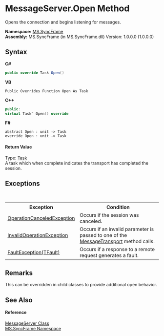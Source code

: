 # MessageServer.Open Method 
 

Opens the connection and begins listening for messages.

**Namespace:**&nbsp;<a href="de148c19-6fcd-6ea5-c13c-94525bd1dd5b">MS.SyncFrame</a><br />**Assembly:**&nbsp;MS.SyncFrame (in MS.SyncFrame.dll) Version: 1.0.0.0 (1.0.0.0)

## Syntax

**C#**<br />
``` C#
public override Task Open()
```

**VB**<br />
``` VB
Public Overrides Function Open As Task
```

**C++**<br />
``` C++
public:
virtual Task^ Open() override
```

**F#**<br />
``` F#
abstract Open : unit -> Task 
override Open : unit -> Task 
```


#### Return Value
Type: <a href="http://msdn2.microsoft.com/en-us/library/dd235678" target="_blank">Task</a><br />A task which when complete indicates the transport has completed the session.

## Exceptions
&nbsp;<table><tr><th>Exception</th><th>Condition</th></tr><tr><td><a href="http://msdn2.microsoft.com/en-us/library/hb4a25ka" target="_blank">OperationCanceledException</a></td><td>Occurs if the session was canceled.</td></tr><tr><td><a href="http://msdn2.microsoft.com/en-us/library/2asft85a" target="_blank">InvalidOperationException</a></td><td>Occurs if an invalid parameter is passed to one of the <a href="575abf99-2a1a-6037-410a-d736b8eacb32">MessageTransport</a> method calls.</td></tr><tr><td><a href="d43efb02-9a8a-5503-83aa-183233092174">FaultException(TFault)</a></td><td>Occurs if a response to a remote request generates a fault.</td></tr></table>

## Remarks
This can be overridden in child classes to provide additional open behavior.

## See Also


#### Reference
<a href="f9ac6753-24e8-39a3-c2af-41be495e8274">MessageServer Class</a><br /><a href="de148c19-6fcd-6ea5-c13c-94525bd1dd5b">MS.SyncFrame Namespace</a><br />